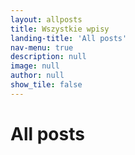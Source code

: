 ```yaml
---
layout: allposts
title: Wszystkie wpisy
landing-title: 'All posts'
nav-menu: true
description: null
image: null
author: null
show_tile: false
---
```


<h1>All posts</h1>

